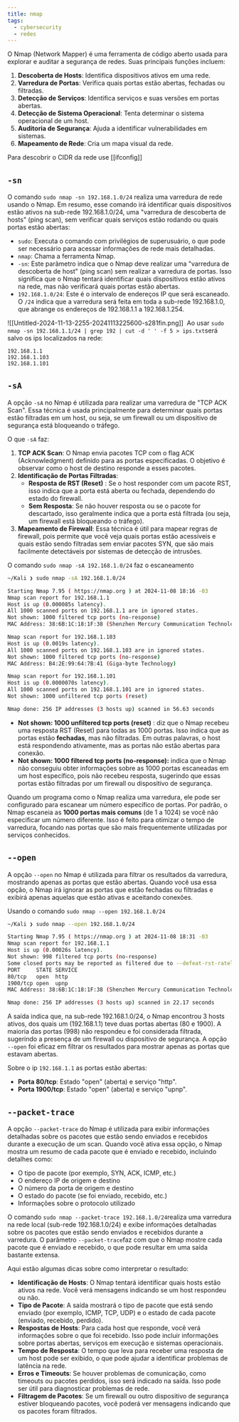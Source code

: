 ```yaml
---
title: nmap
tags:
  - cybersecurity
  - redes
---
```

O Nmap (Network Mapper) é uma ferramenta de código aberto usada para explorar e auditar a segurança de redes. Suas principais funções incluem:

1. **Descoberta de Hosts**: Identifica dispositivos ativos em uma rede.
2. **Varredura de Portas**: Verifica quais portas estão abertas, fechadas ou filtradas.
3. **Detecção de Serviços**: Identifica serviços e suas versões em portas abertas.
4. **Detecção de Sistema Operacional**: Tenta determinar o sistema operacional de um host.
5. **Auditoria de Segurança**: Ajuda a identificar vulnerabilidades em sistemas.
6. **Mapeamento de Rede**: Cria um mapa visual da rede.

Para descobrir o CIDR da rede use [[ifconfig]]

## `-sn`​

O comando `sudo nmap -sn 192.168.1.0/24`​ realiza uma varredura de rede usando o Nmap. Em resumo, esse comando irá identificar quais dispositivos estão ativos na sub-rede 192.168.1.0/24, uma "varredura de descoberta de hosts" (ping scan), sem verificar quais serviços estão rodando ou quais portas estão abertas:

* ​`sudo`​: Executa o comando com privilégios de superusuário, o que pode ser necessário para acessar informações de rede mais detalhadas.
* ​`nmap`​: Chama a ferramenta Nmap.
* ​`-sn`​: Este parâmetro indica que o Nmap deve realizar uma "varredura de descoberta de host" (ping scan) sem realizar a varredura de portas. Isso significa que o Nmap tentará identificar quais dispositivos estão ativos na rede, mas não verificará quais portas estão abertas.
* ​`192.168.1.0/24`​: Este é o intervalo de endereços IP que será escaneado. O `/24`​ indica que a varredura será feita em toda a sub-rede 192.168.1.0, que abrange os endereços de 192.168.1.1 a 192.168.1.254.

![[Untitled-2024-11-13-2255-20241113225600-s281fin.png]]
​​
Ao usar `sudo nmap -sn 192.168.1.1/24 | grep 192 | cut -d ' ' -f 5 > ips.txt`​ será salvo os ips localizados na rede:

```
192.168.1.1
192.168.1.103
192.168.1.101
```

## `-sA`​

A opção `-sA`​ no Nmap é utilizada para realizar uma varredura de "TCP ACK Scan". Essa técnica é usada principalmente para determinar quais portas estão filtradas em um host, ou seja, se um firewall ou um dispositivo de segurança está bloqueando o tráfego.

O que `-sA`​ faz:

1. **TCP ACK Scan**: O Nmap envia pacotes TCP com o flag ACK (Acknowledgment) definido para as portas especificadas. O objetivo é observar como o host de destino responde a esses pacotes.
2. **Identificação de Portas Filtradas**:
    * **Resposta de RST (Reset)** : Se o host responder com um pacote RST, isso indica que a porta está aberta ou fechada, dependendo do estado do firewall.
    * **Sem Resposta**: Se não houver resposta ou se o pacote for descartado, isso geralmente indica que a porta está filtrada (ou seja, um firewall está bloqueando o tráfego).
3. **Mapeamento de Firewall**: Essa técnica é útil para mapear regras de firewall, pois permite que você veja quais portas estão acessíveis e quais estão sendo filtradas sem enviar pacotes SYN, que são mais facilmente detectáveis por sistemas de detecção de intrusões.

O comando `sudo nmap -sA 192.168.1.0/24`​ faz o escaneamento

```bash
~/Kali ❯ sudo nmap -sA 192.168.1.0/24

Starting Nmap 7.95 ( https://nmap.org ) at 2024-11-08 18:16 -03
Nmap scan report for 192.168.1.1
Host is up (0.000085s latency).
All 1000 scanned ports on 192.168.1.1 are in ignored states.
Not shown: 1000 filtered tcp ports (no-response)
MAC Address: 38:6B:1C:18:1F:38 (Shenzhen Mercury Communication Technologies)

Nmap scan report for 192.168.1.103
Host is up (0.0019s latency).
All 1000 scanned ports on 192.168.1.103 are in ignored states.
Not shown: 1000 filtered tcp ports (no-response)
MAC Address: B4:2E:99:64:7B:41 (Giga-byte Technology)

Nmap scan report for 192.168.1.101
Host is up (0.0000070s latency).
All 1000 scanned ports on 192.168.1.101 are in ignored states.
Not shown: 1000 unfiltered tcp ports (reset)

Nmap done: 256 IP addresses (3 hosts up) scanned in 56.63 seconds
```

* **Not shown: 1000 unfiltered tcp ports (reset)** : diz que o Nmap recebeu uma resposta RST (Reset) para todas as 1000 portas. Isso indica que as portas estão **fechadas**, mas não filtradas. Em outras palavras, o host está respondendo ativamente, mas as portas não estão abertas para conexão.
* **Not shown: 1000 filtered tcp ports (no-response):**   indica que o Nmap não conseguiu obter informações sobre as 1000 portas escaneadas em um host específico, pois não recebeu resposta, sugerindo que essas portas estão filtradas por um firewall ou dispositivo de segurança.

Quando um programa como o Nmap realiza uma varredura, ele pode ser configurado para escanear um número específico de portas. Por padrão, o Nmap escaneia as **1000 portas mais comuns** (de 1 a 1024) se você não especificar um número diferente. Isso é feito para otimizar o tempo de varredura, focando nas portas que são mais frequentemente utilizadas por serviços conhecidos.

## `--open`​

A opção `--open`​ no Nmap é utilizada para filtrar os resultados da varredura, mostrando apenas as portas que estão abertas. Quando você usa essa opção, o Nmap irá ignorar as portas que estão fechadas ou filtradas e exibirá apenas aquelas que estão ativas e aceitando conexões.

Usando o comando `sudo nmap --open 192.168.1.0/24`​

```bash
~/Kali ❯ sudo nmap --open 192.168.1.0/24

Starting Nmap 7.95 ( https://nmap.org ) at 2024-11-08 18:31 -03
Nmap scan report for 192.168.1.1
Host is up (0.00026s latency).
Not shown: 998 filtered tcp ports (no-response)
Some closed ports may be reported as filtered due to --defeat-rst-ratelimit
PORT     STATE SERVICE
80/tcp   open  http
1900/tcp open  upnp
MAC Address: 38:6B:1C:18:1F:38 (Shenzhen Mercury Communication Technologies)

Nmap done: 256 IP addresses (3 hosts up) scanned in 22.17 seconds
```

A saída indica que, na sub-rede 192.168.1.0/24, o Nmap encontrou 3 hosts ativos, dos quais um (192.168.1.1) teve duas portas abertas (80 e 1900). A maioria das portas (998) não respondeu e foi considerada filtrada, sugerindo a presença de um firewall ou dispositivo de segurança. A opção `--open`​ foi eficaz em filtrar os resultados para mostrar apenas as portas que estavam abertas.

Sobre o ip `192.168.1.1`​ as portas estão abertas:

* **Porta 80/tcp**: Estado "open" (aberta) e serviço "http".
* **Porta 1900/tcp**: Estado "open" (aberta) e serviço "upnp".

## `--packet-trace`​

A opção `--packet-trace`​ do Nmap é utilizada para exibir informações detalhadas sobre os pacotes que estão sendo enviados e recebidos durante a execução de um scan. Quando você ativa essa opção, o Nmap mostra um resumo de cada pacote que é enviado e recebido, incluindo detalhes como:

* O tipo de pacote (por exemplo, SYN, ACK, ICMP, etc.)
* O endereço IP de origem e destino
* O número da porta de origem e destino
* O estado do pacote (se foi enviado, recebido, etc.)
* Informações sobre o protocolo utilizado

O comando `sudo nmap --packet-trace 192.168.1.0/24`​ realiza uma varredura na rede local (sub-rede 192.168.1.0/24) e exibe informações detalhadas sobre os pacotes que estão sendo enviados e recebidos durante a varredura. O parâmetro `--packet-trace`​ faz com que o Nmap mostre cada pacote que é enviado e recebido, o que pode resultar em uma saída bastante extensa.

Aqui estão algumas dicas sobre como interpretar o resultado:

* **Identificação de Hosts**: O Nmap tentará identificar quais hosts estão ativos na rede. Você verá mensagens indicando se um host respondeu ou não.
* **Tipo de Pacote**: A saída mostrará o tipo de pacote que está sendo enviado (por exemplo, ICMP, TCP, UDP) e o estado de cada pacote (enviado, recebido, perdido).
* **Respostas de Hosts**: Para cada host que responde, você verá informações sobre o que foi recebido. Isso pode incluir informações sobre portas abertas, serviços em execução e sistemas operacionais.
* **Tempo de Resposta**: O tempo que leva para receber uma resposta de um host pode ser exibido, o que pode ajudar a identificar problemas de latência na rede.
* **Erros e Timeouts**: Se houver problemas de comunicação, como timeouts ou pacotes perdidos, isso será indicado na saída. Isso pode ser útil para diagnosticar problemas de rede.
* **Filtragem de Pacotes**: Se um firewall ou outro dispositivo de segurança estiver bloqueando pacotes, você poderá ver mensagens indicando que os pacotes foram filtrados.